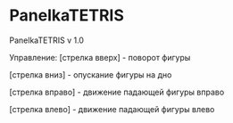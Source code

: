 # PanelkaTETRIS
PanelkaTETRIS v 1.0

Управление:
[стрелка вверх] - поворот фигуры

[стрелка вниз] - опускание фигуры на дно

[стрелка вправо] - движение падающей фигуры вправо

[стрелка влево] - движение падающей фигуры влево
